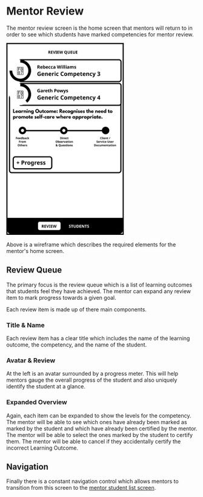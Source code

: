 # Mentor Review

The mentor review screen is the home screen that mentors will return to in order to see which students have marked competencies for mentor review.

<img src="wireframes/review.svg" height="500px" style="border: solid 3px #000"/>

Above is a wireframe which describes the required elements for the mentor's home screen.

## Review Queue
The primary focus is the review queue which is a list of learning outcomes that students feel they have achieved. The mentor can expand any review item to mark progress towards a given goal. 

Each review item is made up of there main components.

### Title & Name
Each review item has a clear title which includes the name of the learning outcome, the competency, and the name of the student.

### Avatar & Review
At the left is an avatar surrounded by a progress meter. This will help mentors gauge the overall progress of the student and also uniquely identify the student at a glance.

### Expanded Overview
Again, each item can be expanded to show the levels for the competency. The mentor will be able to see which ones have already been marked as marked by the student and which have already been certified by the mentor. The mentor will be able to select the ones marked by the student to certify them. The mentor will be able to cancel if they accidentally certify the incorrect Learning Outcome.

## Navigation
Finally there is a constant navigation control which allows mentors to transition from this screen to the [mentor student list screen](mentor-students.html).


